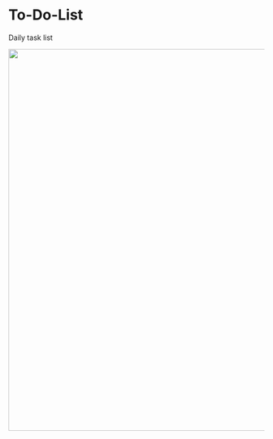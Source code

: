 # To-Do-List
Daily task list

<img src="https://i.ibb.co/Fwb11z9/1.png" width="1247" height="750"/>
